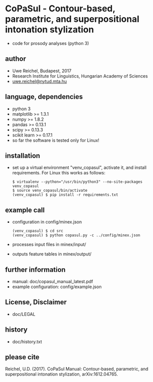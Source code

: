 # CoPaSul - Contour-based, parametric, and superpositional intonation stylization

* code for prosody analyses (python 3)

## author

* Uwe Reichel, Budapest, 2017
* Research Institute for Linguistics, Hungarian Academy of Sciences
* uwe.reichel@nytud.mta.hu

## language, dependencies

* python 3
* matplotlib >= 1.3.1
* numpy >= 1.8.2
* pandas >= 0.13.1
* scipy >= 0.13.3
* scikit learn >= 0.17.1
* so far the software is tested only for Linux!

## installation

* set up a virtual environment "venv_copasul", activate it, and install requirements. For Linux this works as follows:

    ```
    $ virtualenv --python="/usr/bin/python3" --no-site-packages venv_copasul
    $ source venv_copasul/bin/activate
    (venv_copasul) $ pip install -r requirements.txt
    ```

## example call

* configuration in config/minex.json

    ```
    (venv_copasul) $ cd src
    (venv_copasul) $ python copasul.py -c ../config/minex.json
    ```

* processes input files in minex/input/
* outputs feature tables in minex/output/


## further information

* manual: doc/copasul_manual_latest.pdf
* example configuration: config/example.json

## License, Disclaimer

* doc/LEGAL

## history

* doc/history.txt

## please cite

Reichel, U.D. (2017). CoPaSul Manual: Contour-based, parametric, and superpositional intonation stylization, arXiv:1612.04765.

